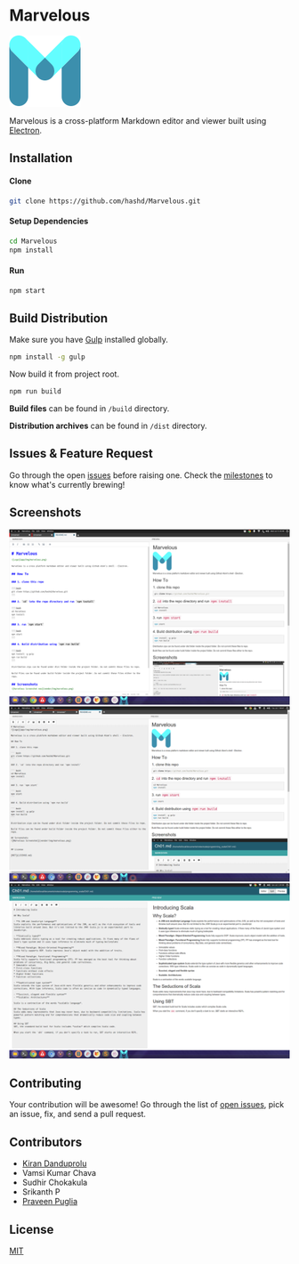# Marvelous
![Logo](app/img/marvelous.png)

Marvelous is a cross-platform Markdown editor and viewer built using [Electron](http://electron.atom.io/).

## Installation

#### Clone
``` bash
git clone https://github.com/hashd/Marvelous.git
```

#### Setup Dependencies

``` bash
cd Marvelous
npm install
```

#### Run

``` bash
npm start
```

## Build Distribution

Make sure you have [Gulp](http://gulpjs.com) installed globally. 
```bash
npm install -g gulp
```
Now build it from project root.

``` bash
npm run build
```

**Build files** can be found in `/build` directory.

**Distribution archives** can be found in `/dist` directory. 


## Issues & Feature Request
Go through the open [issues](https://github.com/hashd/Marvelous/issues)  before raising one. Check the [milestones](https://github.com/hashd/Marvelous/milestones) to know what's currently brewing! 

## Screenshots
![Marvelous Screenshot alpha](vendor/img/marvelous-v0.1.0-alpha.png)
![Marvelous Screenshot second](vendor/img/marvelous.png)
![Marvelous Screenshot first](vendor/img/marvelous-2.png)

## Contributing
Your contribution will be awesome! Go through the list of [open issues](https://github.com/hashd/Marvelous/issues), pick an issue, fix, and send a pull request.

## Contributors
- [Kiran Danduprolu](https://www.github.com/hashd)
- Vamsi Kumar Chava
- Sudhir Chokakula
- Srikanth P
- [Praveen Puglia](https://www.github.com/praveenpuglia)

## License
[MIT](LICENSE.md)
